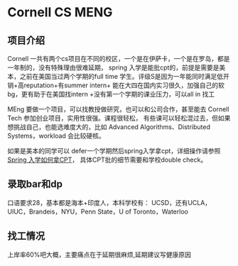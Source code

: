 # Cornell CS MENG

## 项目介绍
Cornell 一共有两个cs项目在不同的校区，一个是在伊萨卡，一个是在罗岛，都是一年制的，没有特殊理由很难延期，
spring 入学是能批cpt的，前提是需要是美本，之前在美国当过两个学期的full time 学生。评级S是因为一年能同时满足低开销+高reputation+有summer intern+ 能在大四在国内实习很久，加强自己的软bg，更有助于在美国找intern
+没有第一个学期的课业压力，可以all in 找工

MEng 要做一个项目，可以找教授做研究，也可以和公司合作，甚至能去 Cornell Tech 参加创业项目，实用性很强。课程很轻松，
有些课可以轻松混过去，但如果想挑战自己，也能选难度大的，比如 Advanced Algorithms、Distributed Systems，workload 会比较硬核。

如果是美本的同学可以
defer一个学期然后spring入学拿cpt，详细操作请参照[Spring 入学如何拿CPT](../useful_docs/Spring%20入学如何拿CPT.md)，
具体CPT批的细节需要和学校double check。

## 录取bar和dp
口语要求28，基本都是海本+印度人，本科学校有：
UCSD，还有UCLA，UIUC，Brandeis，NYU，Penn State，U of Toronto，Waterloo

## 找工情况
上岸率60%吧大概，主要痛点在于延期很麻烦,延期建议写健康原因


